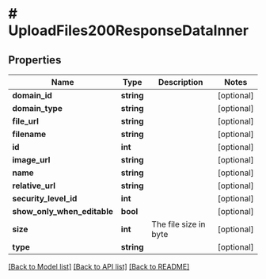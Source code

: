 # # UploadFiles200ResponseDataInner

## Properties

Name | Type | Description | Notes
------------ | ------------- | ------------- | -------------
**domain_id** | **string** |  | [optional]
**domain_type** | **string** |  | [optional]
**file_url** | **string** |  | [optional]
**filename** | **string** |  | [optional]
**id** | **int** |  | [optional]
**image_url** | **string** |  | [optional]
**name** | **string** |  | [optional]
**relative_url** | **string** |  | [optional]
**security_level_id** | **int** |  | [optional]
**show_only_when_editable** | **bool** |  | [optional]
**size** | **int** | The file size in byte | [optional]
**type** | **string** |  | [optional]

[[Back to Model list]](../../README.md#models) [[Back to API list]](../../README.md#endpoints) [[Back to README]](../../README.md)
